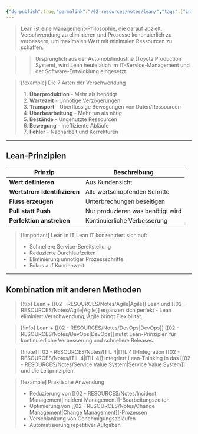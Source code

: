 ```yaml
---
{"dg-publish":true,"permalink":"/02-resources/notes/lean/","tags":["informatik/methodik","wirtschaft/prozess","GFN/LF06"],"noteIcon":"","updated":"2025-10-24T12:52:38.000+02:00"}
---
```



>Lean ist eine Management-Philosophie, die darauf abzielt, Verschwendung zu eliminieren und Prozesse kontinuierlich zu verbessern, um maximalen Wert mit minimalen Ressourcen zu schaffen.

>>Ursprünglich aus der Automobilindustrie (Toyota Production System), wird Lean heute auch im IT-Service-Management und der Software-Entwicklung eingesetzt.

>[!example] Die 7 Arten der Verschwendung
>1. **Überproduktion** - Mehr als benötigt
>2. **Wartezeit** - Unnötige Verzögerungen
>3. **Transport** - Überflüssige Bewegungen von Daten/Ressourcen
>4. **Überbearbeitung** - Mehr tun als nötig
>5. **Bestände** - Ungenutzte Ressourcen
>6. **Bewegung** - Ineffiziente Abläufe
>7. **Fehler** - Nacharbeit und Korrekturen

---

## Lean-Prinzipien

|Prinzip|Beschreibung|
|---|---|
|**Wert definieren**|Aus Kundensicht|
|**Wertstrom identifizieren**|Alle wertschöpfenden Schritte|
|**Fluss erzeugen**|Unterbrechungen beseitigen|
|**Pull statt Push**|Nur produzieren was benötigt wird|
|**Perfektion anstreben**|Kontinuierliche Verbesserung|

>[!important] Lean in IT
>Lean IT konzentriert sich auf:
>- Schnellere Service-Bereitstellung
>- Reduzierte Durchlaufzeiten
>- Eliminierung unnötiger Prozessschritte
>- Fokus auf Kundenwert

---

## Kombination mit anderen Methoden

>[!tip] Lean + [[02 - RESOURCES/Notes/Agile\|Agile]]
>Lean und [[02 - RESOURCES/Notes/Agile\|Agile]] ergänzen sich perfekt - Lean eliminiert Verschwendung, Agile bringt Flexibilität.

>[!info] Lean + [[02 - RESOURCES/Notes/DevOps\|DevOps]]
>[[02 - RESOURCES/Notes/DevOps\|DevOps]] nutzt Lean-Prinzipien für kontinuierliche Verbesserung und schnellere Releases.

>[!note] [[02 - RESOURCES/Notes/ITIL 4\|ITIL 4]]-Integration
>[[02 - RESOURCES/Notes/ITIL 4\|ITIL 4]] integriert Lean-Thinking in das [[02 - RESOURCES/Notes/Service Value System\|Service Value System]] und die Leitprinzipien.

>[!example] Praktische Anwendung
>- Reduzierung von [[02 - RESOURCES/Notes/Incident Management\|Incident Management]]-Bearbeitungszeiten
>- Optimierung von [[02 - RESOURCES/Notes/Change Management\|Change Management]]-Prozessen
>- Verschlankung von Genehmigungsabläufen
>- Automatisierung repetitiver Aufgaben
